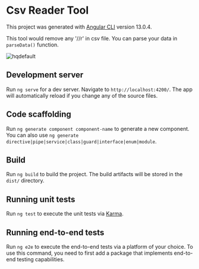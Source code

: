 # Csv Reader Tool

This project was generated with [Angular CLI](https://github.com/angular/angular-cli) version 13.0.4.

This tool would remove any '/\/r' in csv file. You can parse your data in ```parseData()``` function.

![hqdefault](https://user-images.githubusercontent.com/36215483/191396668-70a50019-0fad-4b07-9a2a-fac8564117e2.jpg)

## Development server

Run `ng serve` for a dev server. Navigate to `http://localhost:4200/`. The app will automatically reload if you change any of the source files.

## Code scaffolding

Run `ng generate component component-name` to generate a new component. You can also use `ng generate directive|pipe|service|class|guard|interface|enum|module`.

## Build

Run `ng build` to build the project. The build artifacts will be stored in the `dist/` directory.

## Running unit tests

Run `ng test` to execute the unit tests via [Karma](https://karma-runner.github.io).

## Running end-to-end tests

Run `ng e2e` to execute the end-to-end tests via a platform of your choice. To use this command, you need to first add a package that implements end-to-end testing capabilities.

